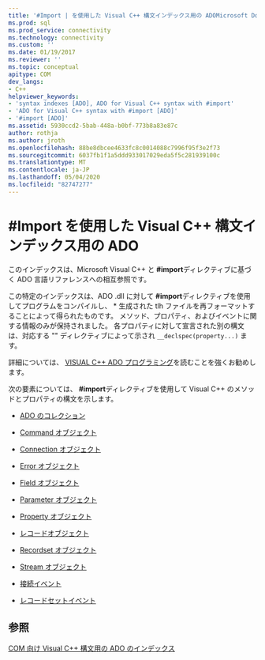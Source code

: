 ```yaml
---
title: '#Import | を使用した Visual C++ 構文インデックス用の ADOMicrosoft Docs'
ms.prod: sql
ms.prod_service: connectivity
ms.technology: connectivity
ms.custom: ''
ms.date: 01/19/2017
ms.reviewer: ''
ms.topic: conceptual
apitype: COM
dev_langs:
- C++
helpviewer_keywords:
- 'syntax indexes [ADO], ADO for Visual C++ syntax with #import'
- 'ADO for Visual C++ syntax with #import [ADO]'
- '#import [ADO]'
ms.assetid: 5930ccd2-5bab-448a-b0bf-773b8a83e87c
author: rothja
ms.author: jroth
ms.openlocfilehash: 88be8dbcee4633fc8c0014088c7996f95f3e2f73
ms.sourcegitcommit: 6037fb1f1a5ddd933017029eda5f5c281939100c
ms.translationtype: MT
ms.contentlocale: ja-JP
ms.lasthandoff: 05/04/2020
ms.locfileid: "82747277"
---
```

# <a name="ado-for-visual-c-syntax-index-with-import"></a>#Import を使用した Visual C++ 構文インデックス用の ADO
このインデックスは、Microsoft Visual C++ と **#import**ディレクティブに基づく ADO 言語リファレンスへの相互参照です。  
  
 この特定のインデックスは、ADO .dll に対して **#import**ディレクティブを使用してプログラムをコンパイルし、 \* 生成された tlh ファイルを再フォーマットすることによって得られたものです。 メソッド、プロパティ、およびイベントに関する情報のみが保持されました。 各プロパティに対して宣言された別の構文は、対応する "" ディレクティブによって示され `__declspec(property...)` ます。  
  
 詳細については、 [VISUAL C++ ADO プログラミング](../../../ado/guide/appendixes/visual-c-ado-programming.md)を読むことを強くお勧めします。  
  
 次の要素については、 **#import**ディレクティブを使用して Visual C++ のメソッドとプロパティの構文を示します。  
  
-   [ADO のコレクション](../../../ado/reference/ado-api/collections-visual-c-syntax-index-with-sharpimport.md)  
  
-   [Command オブジェクト](../../../ado/reference/ado-api/command-visual-c-syntax-index-with-sharpimport.md)  
  
-   [Connection オブジェクト](../../../ado/reference/ado-api/connection-visual-c-syntax-index-with-sharpimport.md)  
  
-   [Error オブジェクト](../../../ado/reference/ado-api/error-visual-c-syntax-index-with-sharpimport.md)  
  
-   [Field オブジェクト](../../../ado/reference/ado-api/field-visual-c-syntax-index-with-sharpimport.md)  
  
-   [Parameter オブジェクト](../../../ado/reference/ado-api/parameter-visual-c-syntax-index-with-sharpimport.md)  
  
-   [Property オブジェクト](../../../ado/reference/ado-api/property-visual-c-syntax-index-with-sharpimport.md)  
  
-   [レコードオブジェクト](../../../ado/reference/ado-api/record-visual-c-syntax-index-with-sharpimport.md)  
  
-   [Recordset オブジェクト](../../../ado/reference/ado-api/recordset-visual-c-syntax-index-with-sharpimport.md)  
  
-   [Stream オブジェクト](../../../ado/reference/ado-api/stream-visual-c-syntax-index-with-sharpimport.md)  
  
-   [接続イベント](../../../ado/reference/ado-api/connectionevents-visual-c-syntax-index-with-sharpimport.md)  
  
-   [レコードセットイベント](../../../ado/reference/ado-api/recordsetevents-visual-c-syntax-index-with-sharpimport.md)  
  
## <a name="see-also"></a>参照  
 [COM 向け Visual C++ 構文用の ADO のインデックス](../../../ado/reference/ado-api/ado-for-visual-c-syntax-index-for-com.md)
